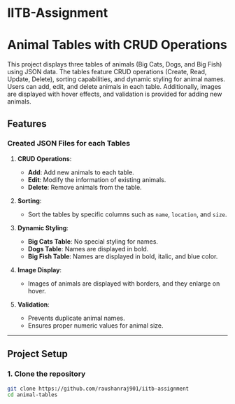 # IITB-Assignment

# Animal Tables with CRUD Operations

This project displays three tables of animals (Big Cats, Dogs, and Big Fish) using JSON data. The tables feature CRUD operations (Create, Read, Update, Delete), sorting capabilities, and dynamic styling for animal names. Users can add, edit, and delete animals in each table. Additionally, images are displayed with hover effects, and validation is provided for adding new animals.

## Features
### Created JSON Files for each Tables
1. **CRUD Operations**:
    - **Add**: Add new animals to each table.
    - **Edit**: Modify the information of existing animals.
    - **Delete**: Remove animals from the table.

2. **Sorting**:
    - Sort the tables by specific columns such as `name`, `location`, and `size`.

3. **Dynamic Styling**:
    - **Big Cats Table**: No special styling for names.
    - **Dogs Table**: Names are displayed in bold.
    - **Big Fish Table**: Names are displayed in bold, italic, and blue color.

4. **Image Display**:
    - Images of animals are displayed with borders, and they enlarge on hover.

5. **Validation**:
    - Prevents duplicate animal names.
    - Ensures proper numeric values for animal size.

---

## Project Setup

### 1. Clone the repository

```bash
git clone https://github.com/raushanraj901/iitb-assignment
cd animal-tables
